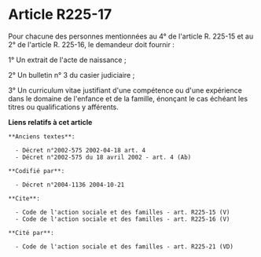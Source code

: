 # Article R225-17

Pour chacune des personnes mentionnées au 4° de l'article R. 225-15 et au 2° de l'article R. 225-16, le demandeur doit
fournir :

1° Un extrait de l'acte de naissance ;

2° Un bulletin n° 3 du casier judiciaire ;

3° Un curriculum vitae justifiant d'une compétence ou d'une expérience dans le domaine de l'enfance et de la famille,
énonçant le cas échéant les titres ou qualifications y afférents.

**Liens relatifs à cet article**

	**Anciens textes**:

	  - Décret n°2002-575 2002-04-18 art. 4
	  - Décret n°2002-575 du 18 avril 2002 - art. 4 (Ab)

	**Codifié par**:

	  - Décret n°2004-1136 2004-10-21

	**Cite**:

	  - Code de l'action sociale et des familles - art. R225-15 (V)
	  - Code de l'action sociale et des familles - art. R225-16 (V)

	**Cité par**:

	  - Code de l'action sociale et des familles - art. R225-21 (VD)
